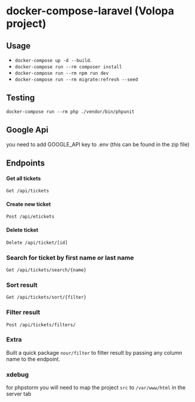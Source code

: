 # docker-compose-laravel (Volopa project)

## Usage

- `docker-compose up -d --build`.
- `docker-compose run --rm composer install`
- `docker-compose run --rm npm run dev`
- `docker-compose run --rm migrate:refresh --seed`


## Testing

```
docker-compose run --rm php ./vendor/bin/phpunit
```

## Google Api 
you need to add GOOGLE_API key to .env (this can be found in the zip file)

## Endpoints
#### Get all tickets
``
Get /api/tickets
``

#### Create new ticket
``
Post /api/etickets
``

#### Delete ticket
``
Delete /api/ticket/[id]
``

### Search for ticket by first name or last name
``
Get /api/tickets/search/{name}
``

### Sort result 
``
Get /api/tickets/sort/{filter}
``

### Filter result
``
Post /api/tickets/filters/
``

### Extra 
Built a quick package `nour/filter` to filter result by passing any column name to the endpoint.

### xdebug

for phpstorm you will need to map the project `src` to `/var/www/html` in the server tab